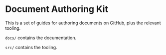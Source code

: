 # Document Authoring Kit

This is a set of guides for authoring documents on GitHub, plus the relevant tooling.

`docs/` contains the documentation.

`src/` contains the tooling.